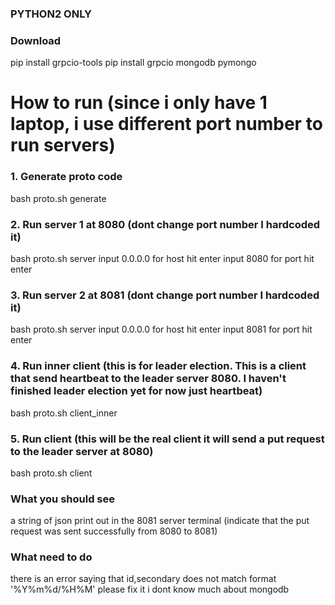 ### PYTHON2 ONLY
### Download
pip install grpcio-tools
pip install grpcio
mongodb
pymongo

# How to run (since i only have 1 laptop, i use different port number to run servers)
### 1. Generate proto code
bash proto.sh generate

### 2. Run server 1 at 8080 (dont change port number I hardcoded it)
bash proto.sh server
input 0.0.0.0 for host hit enter
input 8080 for port hit enter

### 3. Run server 2 at 8081 (dont change port number I hardcoded it)
bash proto.sh server
input 0.0.0.0 for host hit enter
input 8081 for port hit enter

### 4. Run inner client (this is for leader election. This is a client that send heartbeat to the leader server 8080. I haven't finished leader election yet for now just heartbeat)
bash proto.sh client_inner

### 5. Run client (this will be the real client it will send a put request to the leader server at 8080)
bash proto.sh client

### What you should see
a string of json print out in the 8081 server terminal (indicate that the put request was sent successfully from 8080 to 8081)

### What need to do
there is an error saying that id,secondary does not match format '%Y%m%d/%H%M' please fix it i dont know much about mongodb
